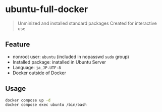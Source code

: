 # ubuntu-full-docker

> Unminized and installed standard packages
> Created for interactive use

## Feature

- nonroot user: `ubuntu` (included in nopasswd `sudo` group)
- Installed package: inatalled in Ubuntu Server
- Language: `ja_JP.UTF-8`
- Docker outside of Docker

## Usage

```bash
docker compose up -d
docker compose exec ubuntu /bin/bash
```
